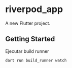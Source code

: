 # riverpod_app

A new Flutter project.

## Getting Started

Ejecutar build runner 

```
dart run build_runner watch
```